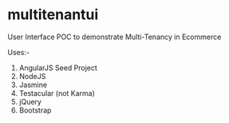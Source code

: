 multitenantui
=============

User Interface POC to demonstrate Multi-Tenancy in Ecommerce

Uses:-
1. AngularJS Seed Project
2. NodeJS
3. Jasmine
4. Testacular (not Karma)
5. jQuery
6. Bootstrap
